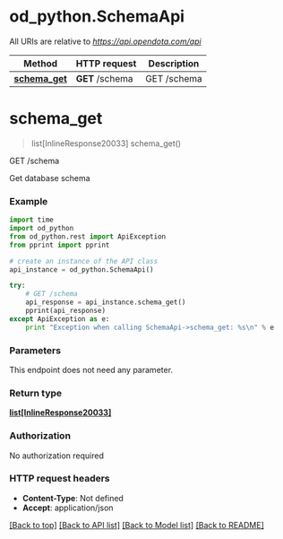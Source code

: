 # od_python.SchemaApi

All URIs are relative to *https://api.opendota.com/api*

Method | HTTP request | Description
------------- | ------------- | -------------
[**schema_get**](SchemaApi.md#schema_get) | **GET** /schema | GET /schema


# **schema_get**
> list[InlineResponse20033] schema_get()

GET /schema

Get database schema

### Example 
```python
import time
import od_python
from od_python.rest import ApiException
from pprint import pprint

# create an instance of the API class
api_instance = od_python.SchemaApi()

try: 
    # GET /schema
    api_response = api_instance.schema_get()
    pprint(api_response)
except ApiException as e:
    print "Exception when calling SchemaApi->schema_get: %s\n" % e
```

### Parameters
This endpoint does not need any parameter.

### Return type

[**list[InlineResponse20033]**](InlineResponse20033.md)

### Authorization

No authorization required

### HTTP request headers

 - **Content-Type**: Not defined
 - **Accept**: application/json

[[Back to top]](#) [[Back to API list]](../README.md#documentation-for-api-endpoints) [[Back to Model list]](../README.md#documentation-for-models) [[Back to README]](../README.md)


